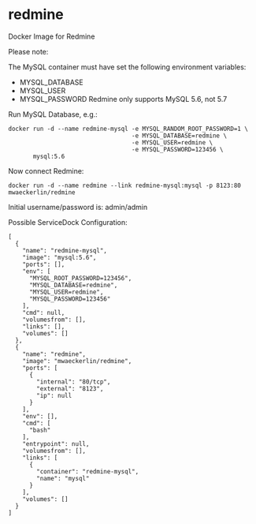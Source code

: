 # redmine
Docker Image for Redmine

Please note:

The MySQL container must have set the following environment variables:
 - MYSQL_DATABASE
 - MYSQL_USER
 - MYSQL_PASSWORD
Redmine only supports MySQL 5.6, not 5.7

Run MySQL Database, e.g.:

    docker run -d --name redmine-mysql -e MYSQL_RANDOM_ROOT_PASSWORD=1 \
                                       -e MYSQL_DATABASE=redmine \
                                       -e MYSQL_USER=redmine \
                                       -e MYSQL_PASSWORD=123456 \
           mysql:5.6

Now connect Redmine:

    docker run -d --name redmine --link redmine-mysql:mysql -p 8123:80 mwaeckerlin/redmine

Initial username/password is: admin/admin

Possible ServiceDock Configuration:
```
[
  {
    "name": "redmine-mysql",
    "image": "mysql:5.6",
    "ports": [],
    "env": [
      "MYSQL_ROOT_PASSWORD=123456",
      "MYSQL_DATABASE=redmine",
      "MYSQL_USER=redmine",
      "MYSQL_PASSWORD=123456"
    ],
    "cmd": null,
    "volumesfrom": [],
    "links": [],
    "volumes": []
  },
  {
    "name": "redmine",
    "image": "mwaeckerlin/redmine",
    "ports": [
      {
        "internal": "80/tcp",
        "external": "8123",
        "ip": null
      }
    ],
    "env": [],
    "cmd": [
      "bash"
    ],
    "entrypoint": null,
    "volumesfrom": [],
    "links": [
      {
        "container": "redmine-mysql",
        "name": "mysql"
      }
    ],
    "volumes": []
  }
]
```
